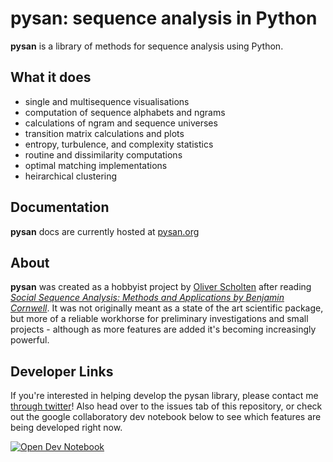 # **pysan**: sequence analysis in Python

**pysan** is a library of methods for sequence analysis using Python.

## What it does
- single and multisequence visualisations
- computation of sequence alphabets and ngrams
- calculations of ngram and sequence universes
- transition matrix calculations and plots
- entropy, turbulence, and complexity statistics
- routine and dissimilarity computations
- optimal matching implementations
- heirarchical clustering

## Documentation
**pysan** docs are currently hosted at [pysan.org](https://pysan.org)

## About
**pysan** was created as a hobbyist project by [Oliver Scholten](https://twitter.com/ojscholten) after reading *[Social Sequence Analysis: Methods and Applications by Benjamin Cornwell](https://www.cambridge.org/core/books/social-sequence-analysis/3AC786DA3C99EB8795C7271BB350CB88)*. It was not originally meant as a state of the art scientific package, but more of a reliable workhorse for preliminary investigations and small projects - although as more features are added it's becoming increasingly powerful.

## Developer Links
If you're interested in helping develop the pysan library, please contact me [through twitter](https://twitter.com/ojscholten)! Also head over to the issues tab of this repository, or check out the google collaboratory dev notebook below to see which features are being developed right now.

[![Open Dev Notebook](https://colab.research.google.com/assets/colab-badge.svg)](https://colab.research.google.com/github/pysan-dev/pysan/blob/master/docs/notebooks/pysan_dev.ipynb)
